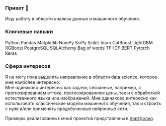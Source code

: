### Привет 👋

Ищу работу в области анализа данных и машинного обучения.

### Ключевые навыки
Python Pandas  Matplotlib  NumPy  SciPy  Scikit-learn  CatBoost  LightGBM  XGBoost
PostgreSQL  SQLAlchemy Bag of words TF-IDF  BERT  Pytorch  Keras

### Сфера интересов
Я не могу пока выделить направление в области data science, которое мне наиболее интересно.  
Мне одинаково интересны как задачи, связанные, например, с прогнозированием оттока, прогнозированием цены, так и с обработкой естественного языка или изображений.
Мне одинаково интересно как использовать классические модели машинного обучения, так и строить с нуля и/или применять предобученные нейронные сети.

Примеры реализованных мной проектов представлены в [портфолио](https://github.com/Dimentel/portfolio).

<!--
**Dimentel/Dimentel** is a ✨ _special_ ✨ repository because its `README.md` (this file) appears on your GitHub profile.

Here are some ideas to get you started:

- 🔭 I’m currently working on ...
- 🌱 I’m currently learning ...
- 👯 I’m looking to collaborate on ...
- 🤔 I’m looking for help with ...
- 💬 Ask me about ...
- 📫 How to reach me: ...
- 😄 Pronouns: ...
- ⚡ Fun fact: ...
-->
